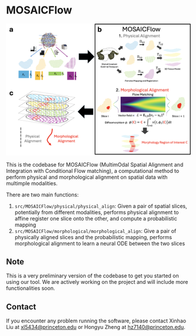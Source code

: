 # MOSAICFlow

![MOSAICFlow](overview.png)

This is the codebase for MOSAICFlow (MultimOdal Spatial Alignment and Integration with Conditional Flow matching), a computational method to perform physical and morphological alignment on spatial data with multimple modalities. 

There are two main functions:
1. `src/MOSAICFlow/physical/physical_align`: Given a pair of spatial slices, potentially from different modalities, performs physical alignment to affine register one slice onto the other, and compute a probabilistic mapping
2. `src/MOSAICFlow/morphological/morphological_align`: Give a pair of physically aligned slices and the probabilistic mapping, performs morphological alignment to learn a neural ODE between the two slices

## Note
This is a very preliminary version of the codebase to get you started on using our tool. We are actively working on the project and will include more functionalities soon.

## Contact
If you encounter any problem running the software, please contact Xinhao Liu at xl5434@princeton.edu or Hongyu Zheng at hz7140@princeton.edu.
